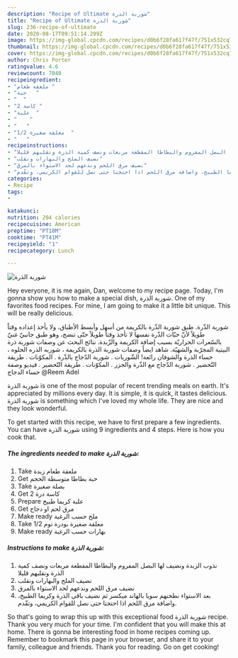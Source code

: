 ```yaml
---
description: "Recipe of Ultimate شوربة الذرة"
title: "Recipe of Ultimate شوربة الذرة"
slug: 236-recipe-of-ultimate
date: 2020-08-17T09:51:14.299Z
image: https://img-global.cpcdn.com/recipes/d0b6f28fa617f47f/751x532cq70/الصورة-الرئيسية-لوصفةشوربة-الذرة.jpg
thumbnail: https://img-global.cpcdn.com/recipes/d0b6f28fa617f47f/751x532cq70/الصورة-الرئيسية-لوصفةشوربة-الذرة.jpg
cover: https://img-global.cpcdn.com/recipes/d0b6f28fa617f47f/751x532cq70/الصورة-الرئيسية-لوصفةشوربة-الذرة.jpg
author: Chris Porter
ratingvalue: 4.6
reviewcount: 7040
recipeingredient:
- "ملعقة طعام "
- "حبة   "
- "  "
- "2 كاسة "
- "علبة  "
- "    "
- "   "
- "1/2 معلقة صغيرة  "
- "   "
recipeinstructions:
- "نذوب الزبدة ونضيف لها البصل المفروم والبطاطا المقطعة مربعات ونصف كمية الذرة ونقلبهم قليلا"
- "نضيف الملح والبهارات ونقلب"
- "نضيف مرق اللحم وندعهم لحد الاستواء بالمرق"
- "بعد الاستواء نطحنهم سويا بالهاند ميكسر ثم نضيف باقي الذرة وكريما الطبيخ، واضافة مرق اللحم اذا احتجنا حتى نصل للقوام الكريمي، وتقّدم."
categories:
- Recipe
tags:
- 

katakunci:  
nutrition: 204 calories
recipecuisine: American
preptime: "PT18M"
cooktime: "PT41M"
recipeyield: "1"
recipecategory: Lunch

---
```



![شوربة الذرة](https://img-global.cpcdn.com/recipes/d0b6f28fa617f47f/751x532cq70/الصورة-الرئيسية-لوصفةشوربة-الذرة.jpg)

Hey everyone, it is me again, Dan, welcome to my recipe page. Today, I'm gonna show you how to make a special dish, شوربة الذرة. One of my favorites food recipes. For mine, I am going to make it a little bit unique. This will be really delicious.

شوربة الذّرة. طبق شوربة الذّرة بالكريمة من أسهل وأبسط الأطباق، ولا يأخذ إعداده وقتاً طويلاً لأنّ حبّات الذّرة نفسها لا تأخذ وقتاً طويلاً حتّى تنضج، وهو طبق جانبيّ غنيّ بالسّعرات الحراريّة بسبب إضافة الكريمة والزّبدة. نتائج البحث عن وصفات شوربة ذرة البيتية المجرّبة والشهيّة. شاهد ايضاً وصفات شوربة الذرة بالكريمة ، شوربه الذره الحلوه ، حساء الذرة والشوفان رائعة! الشّوربات . شوربة الدّجاج بالذّرة . المكوّنات . طريقة التّحضير . شوربة الدّجاج مع الذّرة والجزر . المكوّنات . طريقة التّحضير . فيديو وصفة حساء الدجاج @Reem Adel

شوربة الذرة is one of the most popular of recent trending meals on earth. It's appreciated by millions every day. It is simple, it is quick, it tastes delicious. شوربة الذرة is something which I've loved my whole life. They are nice and they look wonderful.


To get started with this recipe, we have to first prepare a few ingredients. You can have شوربة الذرة using 9 ingredients and 4 steps. Here is how you cook that.

<!--inarticleads1-->

##### The ingredients needed to make شوربة الذرة:

1. Take ملعقة طعام زبدة
1. Get حبة بطاطا متوسطة الحجم
1. Take  بصلة صغيرة
1. Get 2 كاسة درة
1. Prepare علبة كريما طبيخ
1. Get  مرق لحم او دجاج
1. Make ready  ملح حسب الرغبة
1. Take 1/2 معلقة صغيرة بودرة توم
1. Make ready  بهارات حسب الرغبة




<!--inarticleads2-->

##### Instructions to make شوربة الذرة:

1. نذوب الزبدة ونضيف لها البصل المفروم والبطاطا المقطعة مربعات ونصف كمية الذرة ونقلبهم قليلا
1. نضيف الملح والبهارات ونقلب
1. نضيف مرق اللحم وندعهم لحد الاستواء بالمرق
1. بعد الاستواء نطحنهم سويا بالهاند ميكسر ثم نضيف باقي الذرة وكريما الطبيخ، واضافة مرق اللحم اذا احتجنا حتى نصل للقوام الكريمي، وتقّدم.




So that's going to wrap this up with this exceptional food شوربة الذرة recipe. Thank you very much for your time. I'm confident that you will make this at home. There is gonna be interesting food in home recipes coming up. Remember to bookmark this page in your browser, and share it to your family, colleague and friends. Thank you for reading. Go on get cooking!
